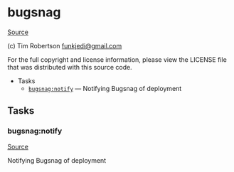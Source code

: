 <!-- DO NOT EDIT THIS FILE! -->
<!-- Instead edit contrib/bugsnag.php -->
<!-- Then run bin/docgen -->

# bugsnag

[Source](contrib/bugsnag.php)

(c) Tim Robertson <funkjedi@gmail.com>

For the full copyright and license information, please view the LICENSE
file that was distributed with this source code.


* Tasks
  * [`bugsnag:notify`](#bugsnag:notify) — Notifying Bugsnag of deployment


## Tasks
### bugsnag:notify
[Source](contrib/bugsnag.php#L13)

Notifying Bugsnag of deployment



